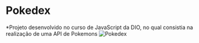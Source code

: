 # Pokedex
*Projeto desenvolvido no curso de JavaScript da DIO, no qual consistia na realização de uma API de Pokemons
![Pokedex](https://user-images.githubusercontent.com/56406869/200635909-62e509fc-7f94-4074-bf8d-2f2de9c86417.PNG)
